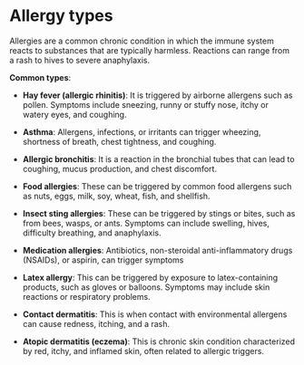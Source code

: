 # Allergy types

Allergies are a common chronic condition in which the immune system reacts to substances that are typically harmless. Reactions can range from a rash to hives to severe anaphylaxis.

**Common types**:

* **Hay fever (allergic rhinitis)**: It is triggered by airborne allergens such as pollen. Symptoms include sneezing, runny or stuffy nose, itchy or watery eyes, and coughing.

* **Asthma**: Allergens, infections, or irritants can trigger wheezing, shortness of breath, chest tightness, and coughing.

* **Allergic bronchitis**: It is a reaction in the bronchial tubes that can lead to coughing, mucus production, and chest discomfort.

* **Food allergies**: These can be triggered by common food allergens such as nuts, eggs, milk, soy, wheat, fish, and shellfish.

* **Insect sting allergies**: These can be triggered by stings or bites, such as from bees, wasps, or ants. Symptoms can include swelling, hives, difficulty breathing, and anaphylaxis.

* **Medication allergies**: Antibiotics, non-steroidal anti-inflammatory drugs (NSAIDs), or aspirin, can trigger symptoms

* **Latex allergy**: This can be triggered by exposure to latex-containing products, such as gloves or balloons. Symptoms may include skin reactions or respiratory problems.

* **Contact dermatitis**: This is when contact with environmental allergens can cause redness, itching, and a rash.

* **Atopic dermatitis (eczema)**: This is chronic skin condition characterized by red, itchy, and inflamed skin, often related to allergic triggers.
